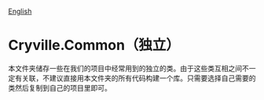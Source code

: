 [English](README.md)

# Cryville.Common（独立）
本文件夹储存一些在我们的项目中经常用到的独立的类。由于这些类互相之间不一定有关联，不建议直接用本文件夹的所有代码构建一个库。只需要选择自己需要的类然后复制到自己的项目里即可。
